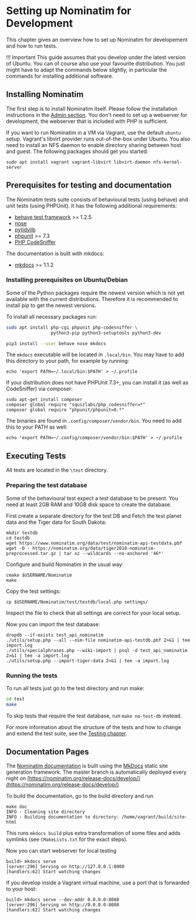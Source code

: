 # Setting up Nominatim for Development

This chapter gives an overview how to set up Nominatim for developement
and how to run tests.

!!! Important
    This guide assumes that you develop under the latest version of Ubuntu. You
    can of course also use your favourite distribution. You just might have to
    adapt the commands below slightly, in particular the commands for installing
    additional software.

## Installing Nominatim

The first step is to install Nominatim itself. Please follow the installation
instructions in the [Admin section](../admin/Installation.md). You don't need
to set up a webserver for development, the webserver that is included with PHP
is sufficient.

If you want to run Nominatim in a VM via Vagrant, use the default `ubuntu` setup.
Vagrant's libvirt provider runs out-of-the-box under Ubuntu. You also need to
install an NFS daemon to enable directory sharing between host and guest. The
following packages should get you started:

    sudo apt install vagrant vagrant-libvirt libvirt-daemon nfs-kernel-server

## Prerequisites for testing and documentation

The Nominatim tests suite consists of behavioural tests (using behave) and
unit tests (using PHPUnit). It has the following additional requirements:

* [behave test framework](https://github.com/behave/behave) >= 1.2.5
* [nose](https://nose.readthedocs.org)
* [pytidylib](http://countergram.com/open-source/pytidylib)
* [phpunit](https://phpunit.de) >= 7.3
* [PHP CodeSniffer](https://github.com/squizlabs/PHP_CodeSniffer)

The documentation is built with mkdocs:

* [mkdocs](https://www.mkdocs.org/) >= 1.1.2

### Installing prerequisites on Ubuntu/Debian

Some of the Python packages require the newest version which is not yet
available with the current distributions. Therefore it is recommended to
install pip to get the newest versions.

To install all necessary packages run:

```sh
sudo apt install php-cgi phpunit php-codesniffer \
                 python3-pip python3-setuptools python3-dev

pip3 install --user behave nose mkdocs
```

The `mkdocs` executable will be located in `.local/bin`. You may have to add
this directory to your path, for example by running:

```
echo 'export PATH=~/.local/bin:$PATH' > ~/.profile
```

If your distribution does not have PHPUnit 7.3+, you can install it (as well
as CodeSniffer) via composer:

```
sudo apt-get install composer
composer global require "squizlabs/php_codesniffer=*"
composer global require "phpunit/phpunit=8.*"
```

The binaries are found in `.config/composer/vendor/bin`. You need to add this
to your PATH as well:

```
echo 'export PATH=~/.config/composer/vendor/bin:$PATH' > ~/.profile
```


## Executing Tests

All tests are located in the `\test` directory.

### Preparing the test database

Some of the behavioural test expect a test database to be present. You need at
least 2GB RAM and 10GB disk space to create the database.

First create a separate directory for the test DB and Fetch the test planet
data and the Tiger data for South Dakota:

```
mkdir testdb
cd testdb
wget https://www.nominatim.org/data/test/nominatim-api-testdata.pbf
wget -O - https://nominatim.org/data/tiger2018-nominatim-preprocessed.tar.gz | tar xz --wildcards --no-anchored '46*'
```

Configure and build Nominatim in the usual way:

```
cmake $USERNAME/Nominatim
make
```

Copy the test settings:

```
cp $USERNAME/Nominatim/test/testdb/local.php settings/
```

Inspect the file to check that all settings are correct for your local setup.

Now you can import the test database:

```
dropdb --if-exists test_api_nominatim
./utils/setup.php --all --osm-file nominatim-api-testdb.pbf 2>&1 | tee import.log
./utils/specialphrases.php --wiki-import | psql -d test_api_nominatim 2>&1 | tee -a import.log
./utils/setup.php --import-tiger-data 2>&1 | tee -a import.log
```

### Running the tests

To run all tests just go to the test directory and run make:

```sh
cd test
make
```

To skip tests that require the test database, run `make no-test-db` instead.

For more information about the structure of the tests and how to change and
extend the test suite, see the [Testing chapter](Testing.md).

## Documentation Pages

The [Nominatim documentation](https://nominatim.org/release-docs/develop/) is
built using the [MkDocs](https://www.mkdocs.org/) static site generation
framework. The master branch is automatically deployed every night on
[https://nominatim.org/release-docs/develop/](https://nominatim.org/release-docs/develop/)

To build the documentation, go to the build directory and run

```
make doc
INFO - Cleaning site directory
INFO - Building documentation to directory: /home/vagrant/build/site-html
```

This runs `mkdocs build` plus extra transformation of some files and adds
symlinks (see `CMakeLists.txt` for the exact steps).

Now you can start webserver for local testing

```
build> mkdocs serve
[server:296] Serving on http://127.0.0.1:8000
[handlers:62] Start watching changes
```

If you develop inside a Vagrant virtual machine, use a port that is forwarded
to your host:

```
build> mkdocs serve --dev-addr 0.0.0.0:8088
[server:296] Serving on http://0.0.0.0:8088
[handlers:62] Start watching changes
```
